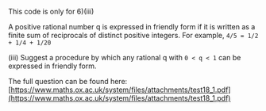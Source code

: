 This code is only for 6)(iii)

A positive rational number q is expressed in friendly form if it is written as a finite sum
of reciprocals of distinct positive integers. For example, ```4/5 = 1/2 + 1/4 + 1/20```

(iii) Suggest a procedure by which any rational q with ``` 0 < q < 1 ``` can be expressed in
friendly form.

The full question can be found here: [https://www.maths.ox.ac.uk/system/files/attachments/test18_1.pdf](https://www.maths.ox.ac.uk/system/files/attachments/test18_1.pdf)
